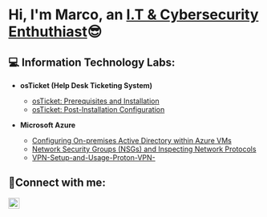 <h1>Hi, I'm Marco, an <a href="https://www.linkedin.com/feed/">I.T & Cybersecurity Enthuthiast</a>😎</h1>  

<h2>💻 Information Technology Labs:</h2>

- <b>osTicket (Help Desk Ticketing System)</b>
  - [osTicket: Prerequisites and Installation](https://github.com/Mcorona9/osticket-prereqs)
  - [osTicket: Post-Installation Configuration](https://github.com/Mcorona9/post-install-config) 
  
- <b>Microsoft Azure</b>
  - [Configuring On-premises Active Directory within Azure VMs](https://github.com/Mcorona9/Configuring-On-premises-Active-Directory-within-Azure-VMs)
  - [Network Security Groups (NSGs) and Inspecting Network Protocols](https://github.com/Mcorona9/Network-Security-Groups-NSGs-)
  - [VPN-Setup-and-Usage-Proton-VPN-](https://github.com/Mcorona9/VPN-Setup-and-Usage-Proton-VPN-)

<h2>🤳Connect with me:</h2>


[<img align="left" alt="Josh | LinkedIn" width="22px" src="https://cdn.jsdelivr.net/npm/simple-icons@v3/icons/linkedin.svg" />][linkedin]




[linkedin]: https://linkedin.com/in/Marco
